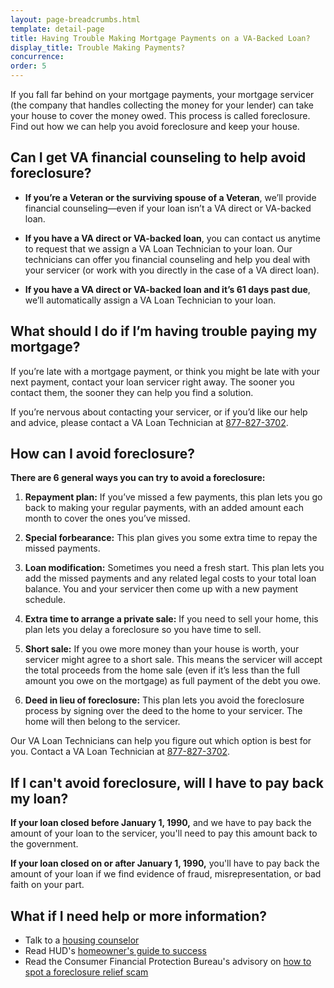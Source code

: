```yaml
---
layout: page-breadcrumbs.html
template: detail-page
title: Having Trouble Making Mortgage Payments on a VA-Backed Loan?
display_title: Trouble Making Payments?
concurrence:
order: 5
---
```


<div class="va-introtext">

If you fall far behind on your mortgage payments, your mortgage servicer (the company that handles collecting the money for your lender) can take your house to cover the money owed. This process is called foreclosure. Find out how we can help you avoid foreclosure and keep your house.

</div>

<div class="feature" markdown=“1”>

## Can I get VA financial counseling to help avoid foreclosure?

- **If you’re a Veteran or the surviving spouse of a Veteran**, we’ll provide financial counseling—even if your loan isn’t a VA direct or VA-backed loan.

- **If you have a VA direct or VA-backed loan**, you can contact us anytime to request that we assign a VA Loan Technician to your loan. Our technicians can offer you financial counseling and help you deal with your servicer (or work with you directly in the case of a VA direct loan).

- **If you have a VA direct or VA-backed loan and it’s 61 days past due**, we’ll automatically assign a VA Loan Technician to your loan.

</div>

## What should I do if I’m having trouble paying my mortgage?

If you’re late with a mortgage payment, or think you might be late with your next payment, contact your loan servicer right away. The sooner you contact them, the sooner they can help you find a solution.

If you’re nervous about contacting your servicer, or if you’d like our help and advice, please contact a VA Loan Technician at <a href="tel:+18778273702">877-827-3702</a>.

## How can I avoid foreclosure?

**There are 6 general ways you can try to avoid a foreclosure:**

1. **Repayment plan:** If you’ve missed a few payments, this plan lets you go back to making your regular payments, with an added amount each month to cover the ones you’ve missed.

2. **Special forbearance:** This plan gives you some extra time to repay the missed payments.

3. **Loan modification:** Sometimes you need a fresh start. This plan lets you add the missed payments and any related legal costs to your total loan balance. You and your servicer then come up with a new payment schedule.

4. **Extra time to arrange a private sale:** If you need to sell your home, this plan lets you delay a foreclosure so you have time to sell.

5. **Short sale:** If you owe more money than your house is worth, your servicer might agree to a short sale. This means the servicer will accept the total proceeds from the home sale (even if it’s less than the full amount you owe on the mortgage) as full payment of the debt you owe.

6. **Deed in lieu of foreclosure:** This plan lets you avoid the foreclosure process by signing over the deed to the home to your servicer. The home will then belong to the servicer.

Our VA Loan Technicians can help you figure out which option is best for you. Contact a VA Loan Technician at <a href="tel:+18778273702">877-827-3702</a>.

## If I can't avoid foreclosure, will I have to pay back my loan?

**If your loan closed before January 1, 1990,** and we have to pay back the amount of your loan to the servicer, you'll need to pay this amount back to the government.

**If your loan closed on or after January 1, 1990,** you'll have to pay back the amount of your loan if we find evidence of fraud, misrepresentation, or bad faith on your part.

## What if I need help or more information?

- Talk to a [housing counselor](https://www.hud.gov/i_want_to/talk_to_a_housing_counselor)
- Read HUD's [homeowner's guide to success](https://www.hud.gov/sites/dfiles/Housing/documents/RevUpdHmownSuc121518fnl.pdf)
- Read the Consumer Financial Protection Bureau's advisory on [how to spot a foreclosure relief scam](https://www.consumerfinance.gov/about-us/blog/consumer-advisory-dont-fall-for-a-foreclosure-relief-scam-or-bogus-legal-help/)
